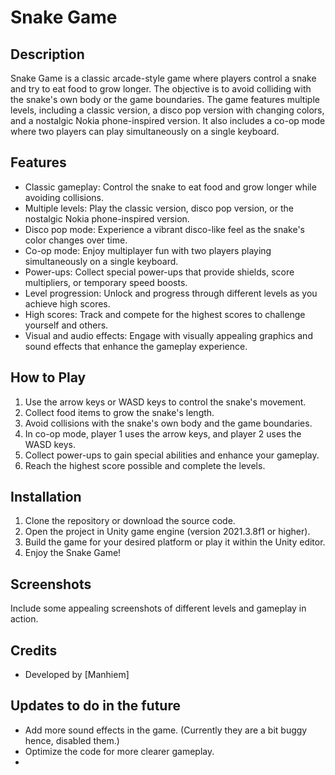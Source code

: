 # Snake Game

## Description
Snake Game is a classic arcade-style game where players control a snake and try to eat food to grow longer. The objective is to avoid colliding with the snake's own body or the game boundaries. The game features multiple levels, including a classic version, a disco pop version with changing colors, and a nostalgic Nokia phone-inspired version. It also includes a co-op mode where two players can play simultaneously on a single keyboard.

## Features
- Classic gameplay: Control the snake to eat food and grow longer while avoiding collisions.
- Multiple levels: Play the classic version, disco pop version, or the nostalgic Nokia phone-inspired version.
- Disco pop mode: Experience a vibrant disco-like feel as the snake's color changes over time.
- Co-op mode: Enjoy multiplayer fun with two players playing simultaneously on a single keyboard.
- Power-ups: Collect special power-ups that provide shields, score multipliers, or temporary speed boosts.
- Level progression: Unlock and progress through different levels as you achieve high scores.
- High scores: Track and compete for the highest scores to challenge yourself and others.
- Visual and audio effects: Engage with visually appealing graphics and sound effects that enhance the gameplay experience.

## How to Play
1. Use the arrow keys or WASD keys to control the snake's movement.
2. Collect food items to grow the snake's length.
3. Avoid collisions with the snake's own body and the game boundaries.
4. In co-op mode, player 1 uses the arrow keys, and player 2 uses the WASD keys.
5. Collect power-ups to gain special abilities and enhance your gameplay.
6. Reach the highest score possible and complete the levels.

## Installation
1. Clone the repository or download the source code.
2. Open the project in Unity game engine (version 2021.3.8f1 or higher).
3. Build the game for your desired platform or play it within the Unity editor.
4. Enjoy the Snake Game!

## Screenshots
Include some appealing screenshots of different levels and gameplay in action.

## Credits
- Developed by [Manhiem]

## Updates to do in the future
- Add more sound effects in the game. (Currently they are a bit buggy hence, disabled them.)
- Optimize the code for more clearer gameplay.
- 

